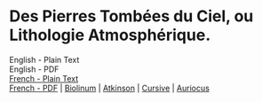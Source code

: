 # Des Pierres Tombées du Ciel, ou Lithologie Atmosphérique.

English - Plain Text  
English - PDF  
[French - Plain Text](full-text-french.md)  
[French - PDF](https://cdn.solaranamnesis.com/Izarn/izarn_lithologie_1803_french.pdf) | [Biolinum](https://cdn.solaranamnesis.com/Izarn/izarn_lithologie_1803_french_biolinum.pdf) | [Atkinson](https://cdn.solaranamnesis.com/Izarn/izarn_lithologie_1803_french_atkinson.pdf) | [Cursive](https://cdn.solaranamnesis.com/Izarn/izarn_lithologie_1803_french_frcursive.pdf) | [Auriocus](https://cdn.solaranamnesis.com/Izarn/izarn_lithologie_1803_french_aurical.pdf)
